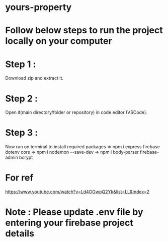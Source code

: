 # yours-property

# Follow below steps to run the project locally on your computer

# Step 1 :
Download zip and extract it.

# Step 2 :
Open it(main directory/folder or repository) in code editor (VSCode).

# Step 3 :
Now run on terminal to install required packages
=> npm i express firebase dotenv cors
=> npm i nodemon --save-dev
=> npm i body-parser firebase-admin bcrypt

# For ref 
https://www.youtube.com/watch?v=Ld4OGwpQ2Yk&list=LL&index=2

# Note : Please update .env file by entering your firebase project details
